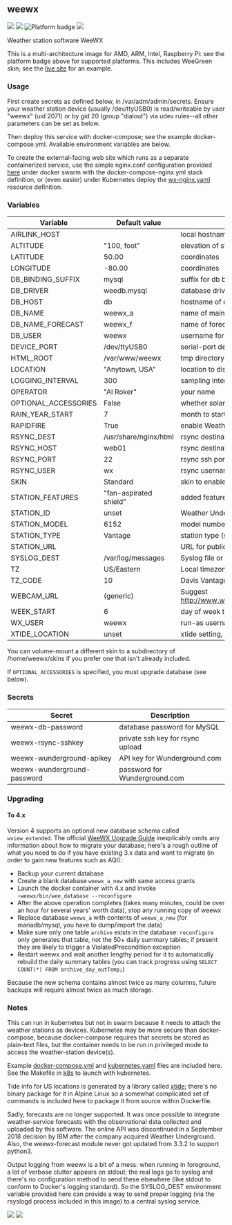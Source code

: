 ## weewx
[![](https://img.shields.io/docker/v/instantlinux/weewx?sort=date)](https://microbadger.com/images/instantlinux/weewx "Version badge") [![](https://images.microbadger.com/badges/image/instantlinux/weewx.svg)](https://microbadger.com/images/instantlinux/weewx "amd64 image") ![](https://img.shields.io/badge/platform-amd64%20arm64%20arm%2Fv6%20arm%2Fv7-blue "Platform badge") [![](https://img.shields.io/badge/dockerfile-latest-blue)](https://gitlab.com/instantlinux/docker-tools/-/blob/master/images/weewx/Dockerfile "dockerfile")

Weather station software WeeWX

This is a multi-architecture image for AMD, ARM, Intel, Raspberry Pi: see the platform badge above for supported platforms. This includes WeeGreen skin; see the [live site](http://wx.ci.net) for an example.

### Usage

First create secrets as defined below, in /var/adm/admin/secrets.
Ensure your weather station device (usually /dev/ttyUSB0) is
read/writeable by user "weewx" (uid 2071) or by gid 20 (group
"dialout") via udev rules--all other parameters can be set as below.

Then deploy this service with docker-compose; see the example
docker-compose.yml. Available environment variables are below.

To create the external-facing web site which runs as a separate
containerized service, use the simple nginx.conf configuration
provided [here](https://github.com/instantlinux/docker-tools/blob/master/images/weewx/nginx.conf) under docker swarm with the docker-compose-nginx.yml stack
definition, or (even easier) under Kubernetes deploy the
[wx-nginx.yaml](https://github.com/instantlinux/docker-tools/blob/master/k8s/wx-nginx.yaml) resource definition.

### Variables

| Variable | Default value | Description |
| -------- | ------------- | ----------- |
| AIRLINK_HOST | | local hostname or IP of AirLink AQI sensor|
| ALTITUDE | "100, foot" | elevation of station |
| LATITUDE | 50.00 | coordinates |
| LONGITUDE | -80.00 | coordinates  |
| DB_BINDING_SUFFIX | mysql | suffix for db binding stanzas |
| DB_DRIVER | weedb.mysql | database driver |
| DB_HOST | db | hostname of db |
| DB_NAME | weewx_a | name of main archive database |
| DB_NAME_FORECAST | weewx_f | name of forecast database (deprecated) |
| DB_USER | weewx | username for db |
| DEVICE_PORT | /dev/ttyUSB0 | serial-port device |
| HTML_ROOT | /var/www/weewx | tmp directory for generating html/png images |
| LOCATION | "Anytown, USA" | location to display in banner |
| LOGGING_INTERVAL | 300 | sampling interval |
| OPERATOR | "Al Roker" | your name |
| OPTIONAL_ACCESSORIES | False | whether solar, UV or AQI sensors installed |
| RAIN_YEAR_START | 7 | month to start collecting annual rain data |
| RAPIDFIRE | True | enable Weather Underground realtime updates |
| RSYNC_DEST | /usr/share/nginx/html | rsync destination path |
| RSYNC_HOST | web01 | rsync destination host |
| RSYNC_PORT | 22 | rsync ssh port |
| RSYNC_USER | wx | rsync username |
| SKIN | Standard | skin to enable (Seasons, Standard, WeeGreen) |
| STATION_FEATURES | "fan-aspirated shield" | added features |
| STATION_ID | unset | Weather Underground station ID |
| STATION_MODEL | 6152 | model number of station |
| STATION_TYPE | Vantage | station type (see [usersguide](http://www.weewx.com/docs/usersguide.htm) |
| STATION_URL | | URL for public registration at weewx.com, if desired |
| SYSLOG_DEST | /var/log/messages | Syslog file or TCP dest (@@host:port) |
| TZ | US/Eastern | Local timezone |
| TZ_CODE | 10 | Davis VantagePro timezone code see [index](https://www.manualslib.com/manual/586601/Davis-Vantage-Pro.html?page=39) |
| WEBCAM_URL | (generic) | Suggest http://www.wunderground.com/webcams/<yourID>/1/show.html |
| WEEK_START | 6 | day of week to start weekly data (0 = Mon) |
| WX_USER | weewx | run-as username |
| XTIDE_LOCATION | unset | xtide setting, see [index](http://tides.mobilegeographics.com/) |

You can volume-mount a different skin to a subdirectory of /home/weewx/skins if you prefer one that isn't already included.

If `OPTIONAL_ACCESSORIES` is specified, you must upgrade database (see below).

### Secrets

Secret | Description
------ | -----------
weewx-db-password | database password for MySQL
weewx-rsync-sshkey | private ssh key for rsync upload
weewx-wunderground-apikey | API key for Wunderground.com
weewx-wunderground-password | password for Wunderground.com

### Upgrading

#### To 4.x

Version 4 supports an optional new database schema called `wview_extended`. The official [WeeWX Upgrade Guide](http://www.weewx.com/docs/upgrading.htm) inexplicably omits any information about how to migrate your database; here's a rough outline of what you need to do if you have existing 3.x data and want to migrate (in order to  gain new features such as AQI):

* Backup your current database
* Create a blank database `weewx_a_new` with same access grants
* Launch the docker container with 4.x and invoke `~weewx/bin/wee_database --reconfigure`
* After the above operation completes (takes many minutes, could be over an hour for several years' worth data), stop any running copy of weewx
* Replace database `weewx_a` with contents of `weewx_a_new` (for mariadb/mysql, you have to dump/import the data)
* Make sure only one table `archive` exists in the database: `reconfigure` only generates that table, not the 50+ daily summary tables; if present they are likely to trigger a ViolatedPrecondition exception
* Restart weewx and wait another lengthy period for it to automatically rebuild the daily summary tables (you can track progress using `SELECT COUNT(*) FROM archive_day_outTemp;`)

Because the new schema contains almost twice as many columns, future backups will require almost twice as much storage.

### Notes

This can run in kubernetes but not in swarm because it needs to attach
the weather stations as devices. Kubernetes may be more secure than
docker-compose, because docker-compose requires that secrets be stored
as plain-text files, but the container needs to be run in privileged
mode to access the weather-station device(s).

Example [docker-compose.yml](https://github.com/instantlinux/docker-tools/blob/master/images/weewx/docker-compose.yml) and [kubernetes.yaml](https://github.com/instantlinux/docker-tools/blob/master/images/weewx/kubernetes.yaml)
files are included here. See the Makefile in [k8s](https://github.com/instantlinux/docker-tools/blob/master/k8s/Makefile) to launch with kubernetes.

Tide info for US locations is generated by a library called
[xtide](http://www.flaterco.com/xtide/); there's no binary package for it in Alpine Linux
so a somewhat complicated set of commands is included here to package
it from source within Dockerfile.

Sadly, forecasts are no longer supported. It was once possible to
integrate weather-service forecasts with the observational data
collected and uploaded by this software. The online API was
discontinued in a September 2018 decision by IBM after the company
acquired Weather Underground. Also, the weewx-forecast module never
got updated from 3.3.2 to support python3.

Output logging from weewx is a bit of a mess: when running
in foreground, a lot of verbose clutter appears on stdout; the
real logs go to syslog and there's no configuration method to
send these elsewhere (like stdout to conform to Docker's logging
standard). So the SYSLOG_DEST environment variable provided here
can provide a way to send proper logging (via the rsyslogd
process included in this image) to a central syslog service.

[![](https://img.shields.io/badge/license-GPL--3.0-red.svg)](https://choosealicense.com/licenses/gpl-3.0/ "License badge") [![](https://img.shields.io/badge/code-weewx%2Fweewx-blue.svg)](https://github.com/weewx/weewx "Code repo")
